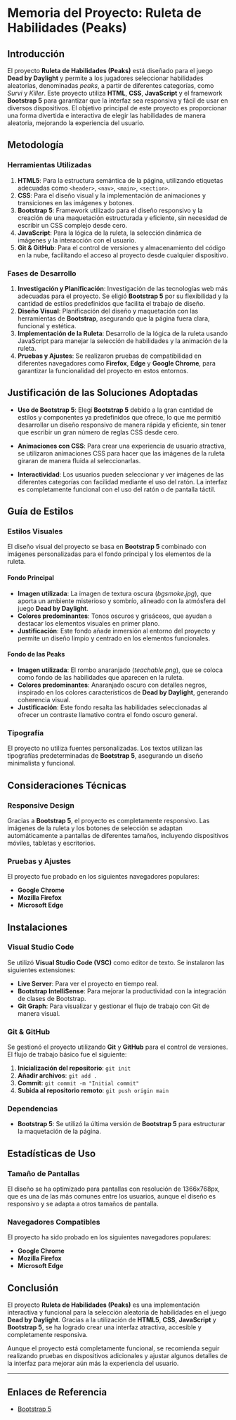 # Memoria del Proyecto: Ruleta de Habilidades (Peaks)

## Introducción

El proyecto **Ruleta de Habilidades (Peaks)** está diseñado para el juego **Dead by Daylight** y permite a los jugadores seleccionar habilidades aleatorias, denominadas *peaks*, a partir de diferentes categorías, como *Survi* y *Killer*. Este proyecto utiliza **HTML**, **CSS**, **JavaScript** y el framework **Bootstrap 5** para garantizar que la interfaz sea responsiva y fácil de usar en diversos dispositivos. El objetivo principal de este proyecto es proporcionar una forma divertida e interactiva de elegir las habilidades de manera aleatoria, mejorando la experiencia del usuario.

## Metodología

### Herramientas Utilizadas

1. **HTML5**: Para la estructura semántica de la página, utilizando etiquetas adecuadas como `<header>`, `<nav>`, `<main>`, `<section>`.
2. **CSS**: Para el diseño visual y la implementación de animaciones y transiciones en las imágenes y botones.
3. **Bootstrap 5**: Framework utilizado para el diseño responsivo y la creación de una maquetación estructurada y eficiente, sin necesidad de escribir un CSS complejo desde cero.
4. **JavaScript**: Para la lógica de la ruleta, la selección dinámica de imágenes y la interacción con el usuario.
5. **Git & GitHub**: Para el control de versiones y almacenamiento del código en la nube, facilitando el acceso al proyecto desde cualquier dispositivo.

### Fases de Desarrollo

1. **Investigación y Planificación**: Investigación de las tecnologías web más adecuadas para el proyecto. Se eligió **Bootstrap 5** por su flexibilidad y la cantidad de estilos predefinidos que facilita el trabajo de diseño.
2. **Diseño Visual**: Planificación del diseño y maquetación con las herramientas de **Bootstrap**, asegurando que la página fuera clara, funcional y estética.
3. **Implementación de la Ruleta**: Desarrollo de la lógica de la ruleta usando JavaScript para manejar la selección de habilidades y la animación de la ruleta.
4. **Pruebas y Ajustes**: Se realizaron pruebas de compatibilidad en diferentes navegadores como **Firefox**, **Edge** y **Google Chrome**, para garantizar la funcionalidad del proyecto en estos entornos.

## Justificación de las Soluciones Adoptadas

- **Uso de Bootstrap 5**: Elegí **Bootstrap 5** debido a la gran cantidad de estilos y componentes ya predefinidos que ofrece, lo que me permitió desarrollar un diseño responsivo de manera rápida y eficiente, sin tener que escribir un gran número de reglas CSS desde cero.
  
- **Animaciones con CSS**: Para crear una experiencia de usuario atractiva, se utilizaron animaciones CSS para hacer que las imágenes de la ruleta giraran de manera fluida al seleccionarlas.

- **Interactividad**: Los usuarios pueden seleccionar y ver imágenes de las diferentes categorías con facilidad mediante el uso del ratón. La interfaz es completamente funcional con el uso del ratón o de pantalla táctil.

## Guía de Estilos

### Estilos Visuales

El diseño visual del proyecto se basa en **Bootstrap 5** combinado con imágenes personalizadas para el fondo principal y los elementos de la ruleta.

#### Fondo Principal
- **Imagen utilizada**: La imagen de textura oscura (*bgsmoke.jpg*), que aporta un ambiente misterioso y sombrío, alineado con la atmósfera del juego **Dead by Daylight**.
- **Colores predominantes**: Tonos oscuros y grisáceos, que ayudan a destacar los elementos visuales en primer plano.
- **Justificación**: Este fondo añade inmersión al entorno del proyecto y permite un diseño limpio y centrado en los elementos funcionales.

#### Fondo de las Peaks
- **Imagen utilizada**: El rombo anaranjado (*teachable.png*), que se coloca como fondo de las habilidades que aparecen en la ruleta.
- **Colores predominantes**: Anaranjado oscuro con detalles negros, inspirado en los colores característicos de **Dead by Daylight**, generando coherencia visual.
- **Justificación**: Este fondo resalta las habilidades seleccionadas al ofrecer un contraste llamativo contra el fondo oscuro general.

### Tipografía

El proyecto no utiliza fuentes personalizadas. Los textos utilizan las tipografías predeterminadas de **Bootstrap 5**, asegurando un diseño minimalista y funcional.

## Consideraciones Técnicas

### Responsive Design

Gracias a **Bootstrap 5**, el proyecto es completamente responsivo. Las imágenes de la ruleta y los botones de selección se adaptan automáticamente a pantallas de diferentes tamaños, incluyendo dispositivos móviles, tabletas y escritorios.

### Pruebas y Ajustes

El proyecto fue probado en los siguientes navegadores populares:
- **Google Chrome**
- **Mozilla Firefox**
- **Microsoft Edge**

## Instalaciones

### Visual Studio Code

Se utilizó **Visual Studio Code (VSC)** como editor de texto. Se instalaron las siguientes extensiones:
- **Live Server**: Para ver el proyecto en tiempo real.
- **Bootstrap IntelliSense**: Para mejorar la productividad con la integración de clases de Bootstrap.
- **Git Graph**: Para visualizar y gestionar el flujo de trabajo con Git de manera visual.

### Git & GitHub

Se gestionó el proyecto utilizando **Git** y **GitHub** para el control de versiones. El flujo de trabajo básico fue el siguiente:

1. **Inicialización del repositorio**: `git init`
2. **Añadir archivos**: `git add .`
3. **Commit**: `git commit -m "Initial commit"`
4. **Subida al repositorio remoto**: `git push origin main`

### Dependencias

- **Bootstrap 5**: Se utilizó la última versión de **Bootstrap 5** para estructurar la maquetación de la página.

## Estadísticas de Uso

### Tamaño de Pantallas

El diseño se ha optimizado para pantallas con resolución de 1366x768px, que es una de las más comunes entre los usuarios, aunque el diseño es responsivo y se adapta a otros tamaños de pantalla.

### Navegadores Compatibles

El proyecto ha sido probado en los siguientes navegadores populares:
- **Google Chrome**
- **Mozilla Firefox**
- **Microsoft Edge**

## Conclusión

El proyecto **Ruleta de Habilidades (Peaks)** es una implementación interactiva y funcional para la selección aleatoria de habilidades en el juego **Dead by Daylight**. Gracias a la utilización de **HTML5**, **CSS**, **JavaScript** y **Bootstrap 5**, se ha logrado crear una interfaz atractiva, accesible y completamente responsiva.

Aunque el proyecto está completamente funcional, se recomienda seguir realizando pruebas en dispositivos adicionales y ajustar algunos detalles de la interfaz para mejorar aún más la experiencia del usuario.

---

## Enlaces de Referencia

- [Bootstrap 5](https://getbootstrap.com)
